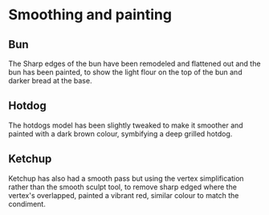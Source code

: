 # Smoothing and painting

## Bun

The Sharp edges of the bun have been remodeled and flattened out and the bun has been painted, to show the light flour on the top of the bun and darker bread at the base.

## Hotdog

The hotdogs model has been slightly tweaked to make it smoother and painted with a dark brown colour, symbifying a deep grilled hotdog.

## Ketchup

Ketchup has also had a smooth pass but using the vertex simplification rather than the smooth sculpt tool, to remove sharp edged where the vertex's overlapped, painted a vibrant red, similar colour to match the condiment.